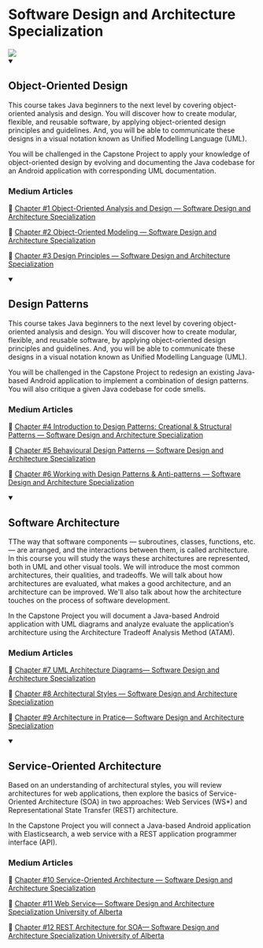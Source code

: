# Software Design and Architecture Specialization

<img src="https://cdn.worldvectorlogo.com/logos/university-of-alberta-3.svg">

<details open>
  <summary><h2> Object-Oriented Design </h2></summary>
  <p> This course takes Java beginners to the next level by covering object-oriented analysis and design. You will discover how to create modular, flexible, and reusable software, by applying object-oriented design principles   and guidelines. And, you will be able to communicate these designs in a visual notation known as Unified Modelling Language (UML).</p>
  <p> You will be challenged in the Capstone Project to apply your knowledge of object-oriented design by evolving and documenting the Java codebase for an Android application with corresponding UML documentation. </p>

<h3> Medium Articles </h3>

:red_circle: [Chapter #1 Object-Oriented Analysis and Design — Software Design and Architecture Specialization](https://ibrahimcanerdogan.medium.com/chapter-1-object-oriented-design-software-design-and-architecture-specialization-university-of-5758fbbdb99c)

:red_circle: [Chapter #2 Object-Oriented Modeling — Software Design and Architecture Specialization](https://ibrahimcanerdogan.medium.com/chapter-2-object-oriented-modeling-software-design-and-architecture-specialization-university-3240d2afb533)

:red_circle: [Chapter #3 Design Principles — Software Design and Architecture Specialization](https://ibrahimcanerdogan.medium.com/chapter-3-design-principles-software-design-and-architecture-specialization-university-of-ac932b1d1d60)

</details>

<details open>
  <summary><h2> Design Patterns </h2></summary>
  <p> This course takes Java beginners to the next level by covering object-oriented analysis and design. You will discover how to create modular, flexible, and reusable software, by applying object-oriented design principles and guidelines. And, you will be able to communicate these designs in a visual notation known as Unified Modelling Language (UML).</p>
  <p> You will be challenged in the Capstone Project to redesign an existing Java-based Android application to implement a combination of design patterns. You will also critique a given Java codebase for code smells. </p>

<h3> Medium Articles </h3>

:red_circle: [Chapter #4 Introduction to Design Patterns: Creational & Structural Patterns — Software Design and Architecture Specialization](https://ibrahimcanerdogan.medium.com/chapter-4-introduction-to-design-patterns-creational-structural-patterns-software-design-and-212a3d23abaa)

:red_circle: [Chapter #5 Behavioural Design Patterns — Software Design and Architecture Specialization](https://ibrahimcanerdogan.medium.com/chapter-5-behavioural-design-patterns-software-design-and-architecture-specialization-376a4a536f5d)

:red_circle: [Chapter #6 Working with Design Patterns & Anti-patterns — Software Design and Architecture Specialization](https://ibrahimcanerdogan.medium.com/chapter-6-working-with-design-patterns-anti-patterns-software-design-and-architecture-f7eb0d0fd404)
</details>

<details open>
  <summary><h2> Software Architecture </h2></summary>
  <p> TThe way that software components — subroutines, classes, functions, etc. — are arranged, and the interactions between them, is called architecture. In this course you will study the ways these architectures are represented, both in UML and other visual tools. We will introduce the most common architectures, their qualities, and tradeoffs. We will talk about how architectures are evaluated, what makes a good architecture, and an architecture can be improved. We'll also talk about how the architecture touches on the process of software development.</p>
  <p> In the Capstone Project you will document a Java-based Android application with UML diagrams and analyze evaluate the application’s architecture using the Architecture Tradeoff Analysis Method (ATAM). </p>

  <h3> Medium Articles </h3>

  :red_circle: [Chapter #7 UML Architecture Diagrams— Software Design and Architecture Specialization](https://ibrahimcanerdogan.medium.com/chapter-7-uml-architecture-diagrams-software-design-and-architecture-specialization-university-of-00eadcb9115d)
  
  :red_circle: [Chapter #8 Architectural Styles — Software Design and Architecture Specialization](https://ibrahimcanerdogan.medium.com/chapter-8-architectural-styles-software-design-and-architecture-specialization-university-of-3841b3d424b1)
  
  :red_circle: [Chapter #9 Architecture in Pratice— Software Design and Architecture Specialization](https://ibrahimcanerdogan.medium.com/chapter-9-architecture-in-pratice-software-design-and-architecture-specialization-university-of-9602aad7428f)

</details>

<details open>
  <summary><h2> Service-Oriented Architecture </h2></summary>
  <p> Based on an understanding of architectural styles, you will review architectures for web applications, then explore the basics of Service-Oriented Architecture (SOA) in two approaches: Web Services (WS*) and Representational State Transfer (REST) architecture. </p>
  <p> In the Capstone Project you will connect a Java-based Android application with Elasticsearch, a web service with a REST application programmer interface (API). </p>

  <h3> Medium Articles </h3>

  :red_circle: [Chapter #10 Service-Oriented Architecture — Software Design and Architecture Specialization](https://ibrahimcanerdogan.medium.com/chapter-10-service-oriented-architecture-software-design-and-architecture-specialization-01161ca6afc6)

  :red_circle: [Chapter #11 Web Service— Software Design and Architecture Specialization University of Alberta](https://medium.com/@ibrahimcanerdogan/chapter-11-web-service-software-design-and-architecture-specialization-university-of-alberta-47b94502d9fa)
    
  :red_circle: [Chapter #12 REST Architecture for SOA— Software Design and Architecture Specialization University of Alberta](https://ibrahimcanerdogan.medium.com/chapter-12-rest-architecture-for-soa-software-design-and-architecture-specialization-university-c1d702fdd616)
  
</details>


